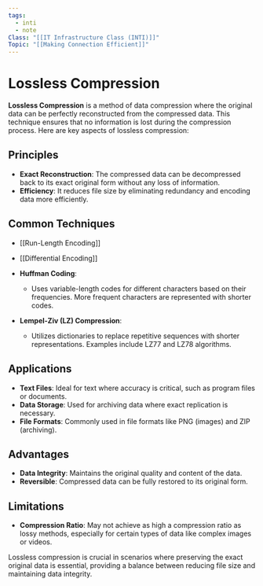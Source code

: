 ```yaml
---
tags:
  - inti
  - note
Class: "[[IT Infrastructure Class (INTI)]]"
Topic: "[[Making Connection Efficient]]"
---
```


# Lossless Compression

**Lossless Compression** is a method of data compression where the original data can be perfectly reconstructed from the compressed data. This technique ensures that no information is lost during the compression process. Here are key aspects of lossless compression:

## Principles

- **Exact Reconstruction**: The compressed data can be decompressed back to its exact original form without any loss of information.
- **Efficiency**: It reduces file size by eliminating redundancy and encoding data more efficiently.

## Common Techniques
- [[Run-Length Encoding]]
- [[Differential Encoding]]
- **Huffman Coding**:
    
    - Uses variable-length codes for different characters based on their frequencies. More frequent characters are represented with shorter codes.
- **Lempel-Ziv (LZ) Compression**:
    
    - Utilizes dictionaries to replace repetitive sequences with shorter representations. Examples include LZ77 and LZ78 algorithms.

## Applications

- **Text Files**: Ideal for text where accuracy is critical, such as program files or documents.
- **Data Storage**: Used for archiving data where exact replication is necessary.
- **File Formats**: Commonly used in file formats like PNG (images) and ZIP (archiving).

## Advantages

- **Data Integrity**: Maintains the original quality and content of the data.
- **Reversible**: Compressed data can be fully restored to its original form.

## Limitations

- **Compression Ratio**: May not achieve as high a compression ratio as lossy methods, especially for certain types of data like complex images or videos.

Lossless compression is crucial in scenarios where preserving the exact original data is essential, providing a balance between reducing file size and maintaining data integrity.
